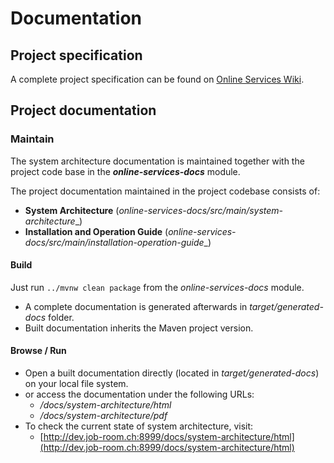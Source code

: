 # Documentation

## Project specification

A complete project specification can be found on [Online Services Wiki](https://alv-ch.atlassian.net/wiki/spaces/OS/overview).

## Project documentation

### Maintain

The system architecture documentation is maintained together with the project code base in the **_online-services-docs_** module.

The project documentation maintained in the project codebase consists of:
* **System Architecture** (_online-services-docs/src/main/system-architecture__)
* **Installation and Operation Guide** (_online-services-docs/src/main/installation-operation-guide__)

#### Build

Just run `../mvnw clean package` from the _online-services-docs_ module.
* A complete documentation is generated afterwards in _target/generated-docs_ folder.
* Built documentation inherits the Maven project version. 

#### Browse / Run

* Open a built documentation directly (located in _target/generated-docs_) on your local file system.
* or access the documentation under the following URLs:
  * _<app-url>/docs/system-architecture/html_
  * _<app-url>/docs/system-architecture/pdf_
* To check the current state of system architecture, visit: 
  * [http://dev.job-room.ch:8999/docs/system-architecture/html](http://dev.job-room.ch:8999/docs/system-architecture/html)   
